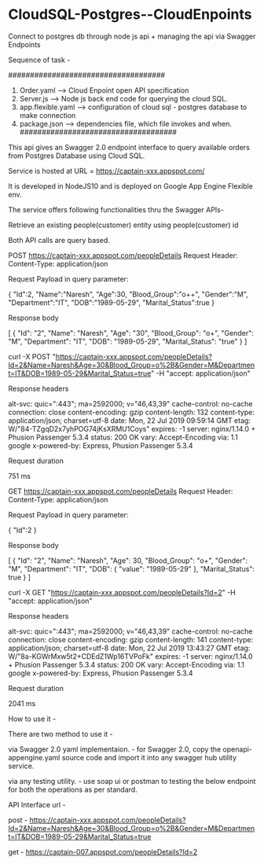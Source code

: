 # CloudSQL-Postgres--CloudEnpoints
Connect to postgres db through node js api + managing the api via Swagger Endpoints


Sequence of task -

####################################
1. Order.yaml --> Cloud Enpoint open API specification
2. Server.js --> Node js back end code for querying the cloud SQL.
3. app.flexible.yaml --> configuration of cloud sql - postgres database to make connection
4. package.json --> dependencies file, which file invokes and when.
####################################


This api gives an Swagger 2.0 endpoint interface to query available orders from Postgres Database using Cloud SQL.

Service is hosted at URL = https://captain-xxx.appspot.com/

It is developed in NodeJS10 and is deployed on Google App Engine Flexible env.

The service offers following functionalities thru the Swagger APIs-

Retrieve an existing people(customer) entity using people(customer) id


Both API calls are query based.

POST https://captain-xxx.appspot.com/peopleDetails
Request Header: Content-Type: application/json

Request Payload in query parameter:

{ "Id":2, "Name":"Naresh", "Age":30, "Blood_Group":"o++", "Gender":"M", "Department":"IT", "DOB":"1989-05-29", "Marital_Status":true }

Response body

[ { "Id": "2", "Name": "Naresh", "Age": "30", "Blood_Group": "o+", "Gender": "M", "Department": "IT", "DOB": "1989-05-29", "Marital_Status": "true" } ]

curl -X POST "https://captain-xxx.appspot.com/peopleDetails?Id=2&Name=Naresh&Age=30&Blood_Group=o%2B&Gender=M&Department=IT&DOB=1989-05-29&Marital_Status=true" -H "accept: application/json"

Response headers

alt-svc: quic=":443"; ma=2592000; v="46,43,39" cache-control: no-cache connection: close content-encoding: gzip content-length: 132 content-type: application/json; charset=utf-8 date: Mon, 22 Jul 2019 09:59:14 GMT etag: W/"84-TZgqD2x7yhPOG74jKsXRMU1Coys" expires: -1 server: nginx/1.14.0 + Phusion Passenger 5.3.4 status: 200 OK vary: Accept-Encoding via: 1.1 google x-powered-by: Express, Phusion Passenger 5.3.4

Request duration

751 ms

GET https://captain-xxx.appspot.com/peopleDetails
Request Header: Content-Type: application/json

Request Payload in query parameter:

{ "Id":2 }

Response body

[ { "Id": "2", "Name": "Naresh", "Age": 30, "Blood_Group": "o+", "Gender": "M", "Department": "IT", "DOB": { "value": "1989-05-29" }, "Marital_Status": true } ]

curl -X GET "https://captain-xxx.appspot.com/peopleDetails?Id=2" -H "accept: application/json"

Response headers

alt-svc: quic=":443"; ma=2592000; v="46,43,39" cache-control: no-cache connection: close content-encoding: gzip content-length: 141 content-type: application/json; charset=utf-8 date: Mon, 22 Jul 2019 13:43:27 GMT etag: W/"8a-KGWrMxw5t2+CDEdZ1Wp16TVPoFk" expires: -1 server: nginx/1.14.0 + Phusion Passenger 5.3.4 status: 200 OK vary: Accept-Encoding via: 1.1 google x-powered-by: Express, Phusion Passenger 5.3.4

Request duration

2041 ms

How to use it -

There are two method to use it -

via Swagger 2.0 yaml implementaion. - for Swagger 2.0, copy the openapi-appengine.yaml source code and import it into any swagger hub utility service.

via any testing utility. - use soap ui or postman to testing the below endpoint for both the operations as per standard.

API Interface url -

post - https://captain-xxx.appspot.com/peopleDetails?Id=2&Name=Naresh&Age=30&Blood_Group=o%2B&Gender=M&Department=IT&DOB=1989-05-29&Marital_Status=true

get - https://captain-007.appspot.com/peopleDetails?Id=2

